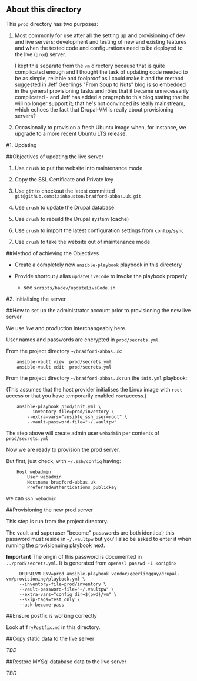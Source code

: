 ## About this directory

This `prod` directory has two purposes:  

1. Most commonly for use after all the setting up and provisioning of dev and live servers; development and testing of new and existing features and when the tested code and configurations need to be deployed to the live (`prod`) server.

	I kept this separate from the `vm` directory because that is quite complicated enough and I thought the task of updating code needed to be as simple, reliable and foolproof as I could make it and the method suggested in Jeff Geerlings "From Soup to Nuts" blog is so embedded in the general provisioning tasks and rôles that it became unnecessarily  complicated - and Jeff has added a pragraph to this blog stating that he will no longer support it; that he's not convinced its really mainstream, which echoes the fact that Drupal-VM is really about provisioning servers?
	
1. Occasionally to provision a fresh Ubuntu image when, for instance, we upgrade to a more recent Ubuntu LTS release.

#1. Updating


##Objectives of updating the live server

1.	Use `drush` to put the website into maintenance mode

1.	Copy the SSL Certificate and Private key

1.	Use `git` to checkout the latest committed `git@github.com:iainhouston/bradford-abbas.uk.git`

1.	Use `drush` to update the Drupal database

1.	Use `drush` to rebuild the Drupal system (cache)

1.	Use `drush` to import the latest configuration settings from `config/sync`

1.	Use `drush` to take the website out of maintenance mode

##Method of achieving the Objectives

+	Create a completely new `ansible-playbook` playbook in this directory

+	Provide shortcut / alias `updateLiveCode` to invoke the playbook properly  

	+ see `scripts/badev/updateLiveCode.sh`
	
#2. Initialising the server


##How to set up the administrator account prior to provisioning the new live server

We use *live* and *prod*uction interchangeably here.

User names and passwords are encrypted in `prod/secrets.yml`.  

From the project directory `~/bradford-abbas.uk`:

	    ansible-vault view  prod/secrets.yml
	    ansible-vault edit  prod/secrets.yml

From the project directory `~/bradford-abbas.uk` run the `init.yml` playbook:

(This assumes that the host provider initialises the Linux image with `root` access or that you have temporarily enabled `root`access.)

	    ansible-playbook prod/init.yml \
	        --inventory-file=prod/inventory \
	        --extra-vars="ansible_ssh_user=root" \
	        --vault-password-file="~/.vaultpw"
		
The step above will create admin user `webadmin` per contents of `prod/secrets.yml`

Now we are ready to provision the prod server.

But first, just check; with `~/.ssh/config` having:

        Host webadmin
            User webadmin
            Hostname bradford-abbas.uk
            PreferredAuthentications publickey

we can `ssh webadmin`

##Provisioning the new prod server

 This step is run from the project directory.

 The vault and superuser "become" passwords are both identical; this password must reside in `~/.vaultpw` but you'll also be asked to enter it when running the provisionuing playbook next.

 **Important** The origin of this password is documented in `../prod/secrets.yml`.
 It is generated from `openssl passwd -1 <origin>`

	     DRUPALVM_ENV=prod ansible-playbook vendor/geerlingguy/drupal-vm/provisioning/playbook.yml \
	     --inventory-file=prod/inventory \
	     --vault-password-file="~/.vaultpw" \
	     --extra-vars="config_dir=$(pwd)/vm" \
	     --skip-tags=test_only \
	     --ask-become-pass
		 

##Ensure postfix is working correctly

Look at `TryPostfix.md` in this directory.

##Copy static data to the live server

*TBD*

##Restore MYSql database data to the live server

*TBD*


